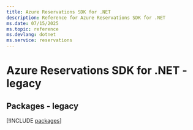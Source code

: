 ```yaml
---
title: Azure Reservations SDK for .NET
description: Reference for Azure Reservations SDK for .NET
ms.date: 07/15/2025
ms.topic: reference
ms.devlang: dotnet
ms.service: reservations
---
```

# Azure Reservations SDK for .NET - legacy
## Packages - legacy
[!INCLUDE [packages](reservations-index.md)]